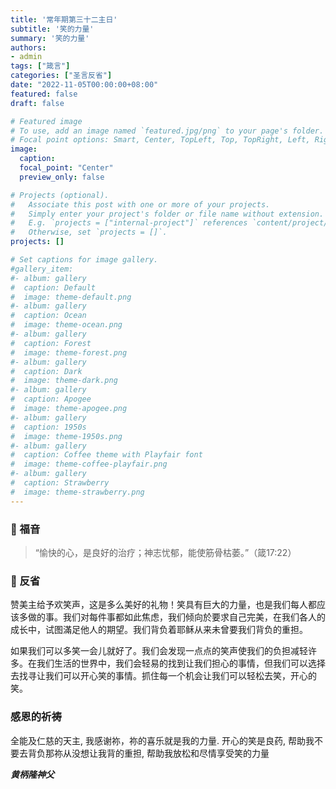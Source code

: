 ```yaml
---
title: '常年期第三十二主日'
subtitle: '笑的力量'
summary: '笑的力量'
authors:
- admin
tags: ["箴言"]
categories: ["圣言反省"]
date: "2022-11-05T00:00:00+08:00"
featured: false
draft: false

# Featured image
# To use, add an image named `featured.jpg/png` to your page's folder.
# Focal point options: Smart, Center, TopLeft, Top, TopRight, Left, Right, BottomLeft, Bottom, BottomRight
image:
  caption:
  focal_point: "Center"
  preview_only: false

# Projects (optional).
#   Associate this post with one or more of your projects.
#   Simply enter your project's folder or file name without extension.
#   E.g. `projects = ["internal-project"]` references `content/project/deep-learning/index.md`.
#   Otherwise, set `projects = []`.
projects: []

# Set captions for image gallery.
#gallery_item:
#- album: gallery
#  caption: Default
#  image: theme-default.png
#- album: gallery
#  caption: Ocean
#  image: theme-ocean.png
#- album: gallery
#  caption: Forest
#  image: theme-forest.png
#- album: gallery
#  caption: Dark
#  image: theme-dark.png
#- album: gallery
#  caption: Apogee
#  image: theme-apogee.png
#- album: gallery
#  caption: 1950s
#  image: theme-1950s.png
#- album: gallery
#  caption: Coffee theme with Playfair font
#  image: theme-coffee-playfair.png
#- album: gallery
#  caption: Strawberry
#  image: theme-strawberry.png
---
```


### :love_letter: 福音
> “愉快的心，是良好的治疗；神志忧郁，能使筋骨枯萎。”（箴17:22）

### :speech_balloon: 反省
赞美主给予欢笑声，这是多么美好的礼物！笑具有巨大的力量，也是我们每人都应该多做的事。我们对每件事都如此焦虑，我们倾向於要求自己完美，在我们各人的成长中，试图滿足他人的期望。我们背负着耶稣从来未曾要我们背负的重担。

如果我们可以多笑一会儿就好了。我们会发现一点点的笑声使我们的负担减轻许多。在我们生活的世界中，我们会轻易的找到让我们担心的事情，但我们可以选择去找寻让我们可以开心笑的事情。抓住每一个机会让我们可以轻松去笑，开心的笑。

### 感恩的祈祷
全能及仁慈的天主, 我感谢祢，祢的喜乐就是我的力量. 开心的笑是良药, 帮助我不要去背负那祢从没想让我背的重担, 帮助我放松和尽情享受笑的力量

___黄柄隆神父___